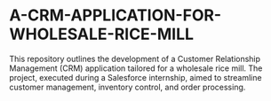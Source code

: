 # A-CRM-APPLICATION-FOR-WHOLESALE-RICE-MILL
This repository outlines the development of a Customer Relationship Management (CRM) application tailored for a wholesale rice mill. The project, executed during a Salesforce internship, aimed to streamline customer management, inventory control, and order processing.
